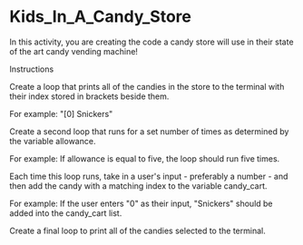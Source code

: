 # Kids_In_A_Candy_Store

In this activity, you are creating the code a candy store will use in their state of the art candy vending machine!

Instructions


Create a loop that prints all of the candies in the store to the terminal with their index stored in brackets beside them.

For example: "[0] Snickers"




Create a second loop that runs for a set number of times as determined by the variable allowance.


For example: If allowance is equal to five, the loop should run five times.


Each time this loop runs, take in a user's input - preferably a number - and then add the candy with a matching index to the variable candy_cart.


For example: If the user enters "0" as their input, "Snickers" should be added into the candy_cart list.




Create a final loop to print all of the candies selected to the terminal.



